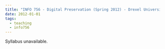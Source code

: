 ```yaml
---
title: "INFO 756 - Digital Preservation (Spring 2012) - Drexel University"
date: 2012-01-01
tags:
  - teaching
  - info756
---
```

Syllabus unavailable.
